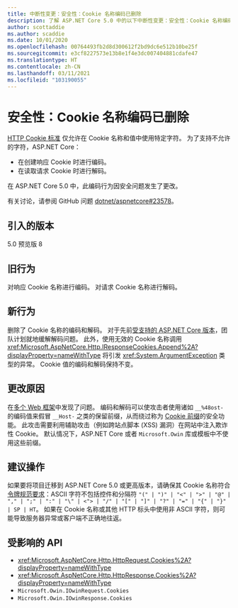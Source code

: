```yaml
---
title: 中断性变更：安全性：Cookie 名称编码已删除
description: 了解 ASP.NET Core 5.0 中的以下中断性变更：安全性：Cookie 名称编码已删除
author: scottaddie
ms.author: scaddie
ms.date: 10/01/2020
ms.openlocfilehash: 00764493fb2d8d300612f2bd9dc6e512b10be25f
ms.sourcegitcommit: e3cf8227573e13b8e1f4e3dc007404881cdafe47
ms.translationtype: HT
ms.contentlocale: zh-CN
ms.lasthandoff: 03/11/2021
ms.locfileid: "103190055"
---
```

# <a name="security-cookie-name-encoding-removed"></a>安全性：Cookie 名称编码已删除

[HTTP Cookie 标准](https://tools.ietf.org/html/rfc6265#section-4.1.1) 仅允许在 Cookie 名称和值中使用特定字符。 为了支持不允许的字符，ASP.NET Core：

* 在创建响应 Cookie 时进行编码。
* 在读取请求 Cookie 时进行解码。

在 ASP.NET Core 5.0 中，此编码行为因安全问题发生了更改。

有关讨论，请参阅 GitHub 问题 [dotnet/aspnetcore#23578](https://github.com/dotnet/aspnetcore/issues/23578)。

## <a name="version-introduced"></a>引入的版本

5.0 预览版 8

## <a name="old-behavior"></a>旧行为

对响应 Cookie 名称进行编码。 对请求 Cookie 名称进行解码。

## <a name="new-behavior"></a>新行为

删除了 Cookie 名称的编码和解码。 对于先前[受支持的 ASP.NET Core 版本](https://dotnet.microsoft.com/platform/support/policy/dotnet-core)，团队计划就地缓解解码问题。 此外，使用无效的 Cookie 名称调用 <xref:Microsoft.AspNetCore.Http.IResponseCookies.Append%2A?displayProperty=nameWithType> 将引发 <xref:System.ArgumentException> 类型的异常。 Cookie 值的编码和解码保持不变。

## <a name="reason-for-change"></a>更改原因

在[多个 Web 框架](https://github.com/advisories/GHSA-j6w9-fv6q-3q52)中发现了问题。 编码和解码可以使攻击者使用诸如 `__%48ost-` 的编码值来假冒 `__Host-` 之类的保留前缀，从而绕过称为 [Cookie 前缀](https://tools.ietf.org/html/draft-ietf-httpbis-cookie-prefixes-00)的安全功能。 此攻击需要利用辅助攻击（例如跨站点脚本 (XSS) 漏洞）在网站中注入欺诈性 Cookie。 默认情况下，ASP.NET Core 或者 `Microsoft.Owin` 库或模板中不使用这些前缀。

## <a name="recommended-action"></a>建议操作

如果要将项目迁移到 ASP.NET Core 5.0 或更高版本，请确保其 Cookie 名称符合[令牌规范要求](https://tools.ietf.org/html/rfc2616#section-2.2)：ASCII 字符不包括控件和分隔符 `"(" | ")" | "<" | ">" | "@" | "," | ";" | ":" | "\" | <"> | "/" | "[" | "]" | "?" | "=" | "{" | "}" | SP | HT`。 如果在 Cookie 名称或其他 HTTP 标头中使用非 ASCII 字符，则可能导致服务器异常或客户端不正确地往返。

## <a name="affected-apis"></a>受影响的 API

- <xref:Microsoft.AspNetCore.Http.HttpRequest.Cookies%2A?displayProperty=nameWithType>
- <xref:Microsoft.AspNetCore.Http.HttpResponse.Cookies%2A?displayProperty=nameWithType>
- `Microsoft.Owin.IOwinRequest.Cookies`
- `Microsoft.Owin.IOwinResponse.Cookies`

<!--

### Category

ASP.NET Core

### Affected APIs

- `Overload:Microsoft.AspNetCore.Http.HttpRequest.Cookies`
- `Overload:Microsoft.AspNetCore.Http.HttpResponse.Cookies`
- `P:Microsoft.Owin.IOwinRequest.Cookies`
- `P:Microsoft.Owin.IOwinResponse.Cookies`

-->

